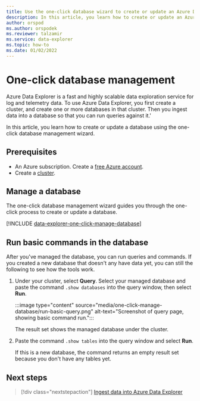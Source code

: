 ```yaml
---
title: Use the one-click database wizard to create or update an Azure Data Explorer database.
description: In this article, you learn how to create or update an Azure Data Explorer database.
author: orspod
ms.author: orspodek
ms.reviewer: talzamir
ms.service: data-explorer
ms.topic: how-to
ms.date: 01/02/2022
---
```


# One-click database management

Azure Data Explorer is a fast and highly scalable data exploration service for log and telemetry data. To use Azure Data Explorer, you first create a cluster, and create one or more databases in that cluster. Then you ingest data into a database so that you can run queries against it.'

In this article, you learn how to create or update a database using the one-click database management wizard.

## Prerequisites

* An Azure subscription. Create a [free Azure account](https://azure.microsoft.com/free/).
* Create a [cluster](create-cluster-database-portal.md).

## Manage a database

The one-click database management wizard guides you through the one-click process to create or update a database.

[!INCLUDE [data-explorer-one-click-manage-database](includes/data-explorer-one-click-manage-database.md)]

## Run basic commands in the database

After you've managed the database, you can run queries and commands. If you created a new database that doesn't any have data yet, you can still the following to see how the tools work.

1. Under your cluster, select **Query**. Select your managed database and paste the command `.show databases` into the query window, then select **Run**.

    :::image type="content" source="media/one-click-manage-database/run-basic-query.png" alt-text="Screenshot of query page, showing basic command run.":::

    The result set shows the managed database under the cluster.

1. Paste the command `.show tables` into the query window and select **Run**.

    If this is a new database, the command returns an empty result set because you don't have any tables yet.

## Next steps

> [!div class="nextstepaction"]
> [Ingest data into Azure Data Explorer](https://docs.microsoft.com/azure/data-explorer/ingest-data-one-click)
